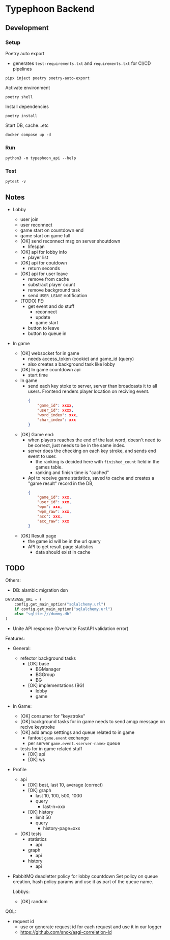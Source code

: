 # Typephoon Backend
## Development
### Setup
Poetry auto export
- generates `test-requirements.txt` and `requirements.txt` for CI/CD pipelines
```
pipx inject poetry poetry-auto-export
```
Activate environment
```
poetry shell
```
Install dependencies
```
poetry install
```
Start DB, cache...etc
```
docker compose up -d
```
### Run
```
python3 -m typephoon_api --help
```

### Test
```
pytest -v
```

## Notes
- Lobby
    - user join
    - user reconnect
    - game start on countdown end
    - game start on game full
    - [OK] send reconnect msg on server shoutdown
        - lifespan
    - [OK] api for lobby info
        - player list
    - [OK] api for coutdown
        - return seconds
    - [OK] api for user leave
        - remove from cache
        - substract player count
        - remove background task
        - send `USER_LEAVE` notification
    - [TODO] FE:
        - get event and do stuff
            - reconnect
            - update
            - game start
        - button to leave
        - button to queue in

- In game
    - [OK] websocket for in game
        - needs access_token (cookie) and game_id (query)
        - also creates a background task like lobby
    - [OK] In game countdown api
        - start time
    - In game
        - send each key stoke to server, server than broadcasts it 
            to all users. Frontend renders player location on reciving event.
            ```json
            {
                "game_id": xxxx,
                "user_id": xxxx,
                "word_index": xxx,
                "char_index": xxx
            }
            ```
    - [OK] Game end:
        - when players reaches the end of the last word, doesn't need to be correct,
            just needs to be in the same index.
        - server does the checking on each key stroke, and sends end event to user.
            - the ranking is decided here with `finished_count` field in the games table.
            - ranking and finish time is "cached"
        - Api to receive game statistics, saved to cache and creates a "game result" record in the DB,
            ```json
            {
                "game_id": xxx,
                "user_id": xxx,
                "wpm": xxx,
                "wpm_raw": xxx,
                "acc": xxx,
                "acc_raw": xxx
            }
            ```
    - [OK] Result page 
        - the game id will be in the url query
        - API to get result page statistics
            - data should exist in cache

## TODO
Others:
- DB: alambic migration dsn
```py
DATABASE_URL = (
    config.get_main_option("sqlalchemy.url")
    if config.get_main_option("sqlalchemy.url")
    else "sqlite:///dummy.db"
)
```

- Unite API response (Overwrite FastAPI validation error)

Features:
- General:
    - refector background tasks 
        - [OK] base 
            - BGManager
            - BGGroup
            - BG
        - [OK] implementations (BG)
            - lobby
            - game


- In Game:
    - [OK] consumer for "keystroke"
    - [OK] background tasks for in game needs to send amqp message on recive keystroke
    - [OK] add amqp setttings and queue related to in game
        - fantout `game.event` exchange 
        - per server `game.event.<server-name>` queue 
    - tests for in game related stuff
        - [OK] api 
        - [OK] ws


- Profile
    - api 
        - [OK] best, last 10, average (correct)
        - [OK] graph
            - last 10, 100, 500, 1000
            - query
                - last-n=xxx
        - [OK] history
            - limit 50
            - query
                - history-page=xxx
    - [OK] tests
        - statistics
            - api
        - graph
            - api 
        - history
            - api

- RabbitMQ deadletter policy for lobby countdown
    Set policy on queue creation, hash policy params and use it as part of
    the queue name.
 
    Lobbys:
    - [OK] random 

QOL:
- request id
    - use or generate request id for each request and use it in our logger
    - https://github.com/snok/asgi-correlation-id

